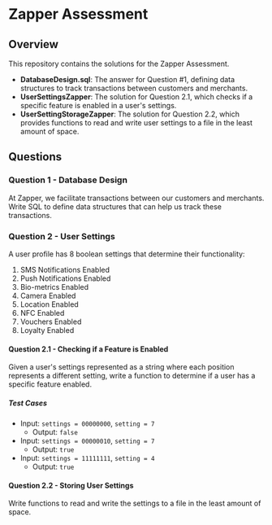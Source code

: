 # Zapper Assessment

## Overview
This repository contains the solutions for the Zapper Assessment.

- **DatabaseDesign.sql**: The answer for Question #1, defining data structures to track transactions between customers and merchants.
- **UserSettingsZapper**: The solution for Question 2.1, which checks if a specific feature is enabled in a user's settings.
- **UserSettingStorageZapper**: The solution for Question 2.2, which provides functions to read and write user settings to a file in the least amount of space.

## Questions

### Question 1 - Database Design
At Zapper, we facilitate transactions between our customers and merchants. Write SQL to define data structures that can help us track these transactions.

### Question 2 - User Settings
A user profile has 8 boolean settings that determine their functionality:
1. SMS Notifications Enabled
2. Push Notifications Enabled
3. Bio-metrics Enabled
4. Camera Enabled
5. Location Enabled
6. NFC Enabled
7. Vouchers Enabled
8. Loyalty Enabled

#### Question 2.1 - Checking if a Feature is Enabled
Given a user's settings represented as a string where each position represents a different setting, write a function to determine if a user has a specific feature enabled.

##### Test Cases
- Input: `settings = 00000000`, `setting = 7`
  - Output: `false`
- Input: `settings = 00000010`, `setting = 7`
  - Output: `true`
- Input: `settings = 11111111`, `setting = 4`
  - Output: `true`

#### Question 2.2 - Storing User Settings
Write functions to read and write the settings to a file in the least amount of space.